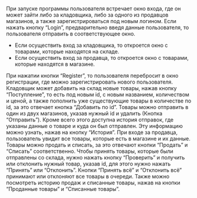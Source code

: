 При запуске программы пользователя встречает окно входа, где он может зайти либо за кладовщика, либо за одного из продавцов магазинов, а также зарегистрироваться под новым логином. 
	Если нажать кнопку “Login”, предварительно введя данные пользователя, то пользователя отправить в соответствующее окно.
- Если осуществить вход за кладовщика, то откроется окно с товарами, которые находятся на складе.
- Если осуществить вход за продавца, то откроется окно с товарами, которые находятся в магазине.  
  
При нажатии кнопки “Register”, то пользователя перебросит в окно регистрации, где можно зарегистрировать нового пользователя.
Кладовщик может добавить на склад новые товары, нажав кнопку “Поступление”, то есть под новым id, с новым названием, количеством и ценой, а также пополнить уже существующие товары в количестве по id, за это отвечает кнопка “Добавить по id”. 
Товары можно отправить в один из двух магазинов, указав нужный id и удалить (Кнопка “Отправить”). Кроме всего этого доступна история отправок, где указаны данные о товаре и куда он был отправлен. Эту информацию можно узнать, нажав на кнопку “История”.
При входе за продавца, пользователь увидит все товары, которые есть в магазине и их данные. Товары можно продать и списать, за это отвечают кнопки “Продать” и “Списать” соответственно. Чтобы принять товары, которые были отправлены со склада, нужно нажать кнопку “Проверить”
и получить или отклонить нужный товар, указав id, для этого нужно нажать “Принять” или “Отклонить”. Кнопки “Принять всё” и “Отклонить всё” принимают или отклоняют все товары в очереди.
Также можно посмотреть историю продаж и списанные товары, нажав на кнопки “Проданные товары” и “Списанные товары”.
